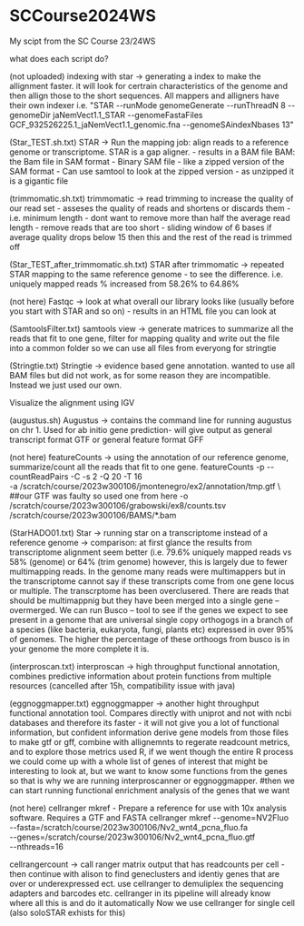 # SCCourse2024WS
My scipt from the SC Course 23/24WS

what does each script do?

(not uploaded) indexing with star -> generating a index to make the allignment faster. it will look for certrain characteristics of the genome and then allign those to the short sequences. All mappers and alligners have their own indexer
    i.e. "STAR --runMode genomeGenerate --runThreadN 8 --genomeDir jaNemVect1.1_STAR --genomeFastaFiles GCF_932526225.1_jaNemVect1.1_genomic.fna --genomeSAindexNbases 13"

(Star_TEST.sh.txt) STAR -> Run the mapping job: align reads to a reference genome or transcriptome. STAR is a gap aligner. - results in a BAM file
   BAM: the Bam file in SAM format - Binary SAM file - like a zipped version of the SAM format 
      - Can use samtool to look at the zipped version - as unzipped it is a gigantic file 

(trimmomatic.sh.txt) trimmomatic -> read trimming to increase the quality of our read set
    - asseses the quality of reads and shortens or discards them
    - i.e. minimum length - dont want to remove more than half the average read length - remove reads that are too short 
    - sliding window of 6 bases if average quality drops below 15 then this and the rest of the read is trimmed off

(Star_TEST_after_trimmomatic.sh.txt) STAR after trimmomatic -> repeated STAR mapping to the same reference genome - to see the difference. i.e. uniquely mapped reads % increased from 58.26% to 64.86%

(not here) Fastqc -> look at what overall our library looks like (usually before you start with STAR and so on) - results in an HTML file you can look at

(SamtoolsFilter.txt) samtools view -> generate matrices to summarize all the reads that fit to one gene, filter for mapping quality and write out the file into a common folder so we can use all files from everyong for stringtie

(Stringtie.txt) Stringtie -> evidence based gene annotation. wanted to use all BAM files but did not work, as for some reason they are incompatible. Instead we just used our own.

Visualize the alignment using IGV

(augustus.sh) Augustus -> contains the command line for running augustus on chr 1. Used for ab initio gene prediction- will give output as general transcript format GTF or general feature format GFF



(not here) featureCounts -> using the annotation of our reference genome, summarize/count all the reads that fit to one gene. 
    featureCounts -p --countReadPairs -C -s 2 -Q 20 -T 16 \
      -a /scratch/course/2023w300106/jmontenegro/ex2/annotation/tmp.gtf \ ##our GTF was faulty so used one from here
      -o /scratch/course/2023w300106/grabowski/ex8/counts.tsv \
      /scratch/course/2023w300106/BAMS/*.bam 

(StarHADO01.txt) Star -> running star on a transcriptome instead of a reference genome
    -> comparison: at first glance the results from transcriptome alignment seem better (i.e. 79.6% uniquely mapped reads vs 58% (genome) or 64% (trim genome)
       however, this is largely due to fewer multimapping reads. In the genome many reads were multimappers but in the transcriptome cannot say if these transcripts come from one gene locus or multiple.
       The transcrptome has been overclusered. There are reads that should be multimappnig but they have been merged into a single gene – overmerged. 
       We can run Busco – tool to see if the genes we expect to see present in a genome that are universal single copy orthogogs in a branch of a species (like bacteria, eukaryota, fungi, plants etc) 
       expressed in over 95% of genomes. The higher the percentage of these orthoogs from busco is in your genome the more complete it is.

(interproscan.txt) interproscan -> high throughput functional annotation, combines predictive information about protein functions from multiple resources (cancelled after 15h, compatibility issue with java)

(eggnoggmapper.txt) eggnoggmapper -> another hight throughput functional annotation tool. Compares directly with uniprot and not with ncbi databases and therefore its faster - it will not give you a lot of functional information, but confident information
derive gene models from those files to make gtf or gff, combine with allignemnts to regerate readcount metrics, and to explore those metrics used R, if we went though the entire R process we could come up with a whole list of genes of interest that might be interesting to look at, but we want to know some functions from the genes so that is why we are running interproscanner or eggnoggmapper.
#then we can start running functional enrichment analysis of the genes that we want

(not here) cellranger mkref - Prepare a reference for use with 10x analysis software. Requires a GTF and FASTA
    cellranger mkref --genome=NV2Fluo \
      --fasta=/scratch/course/2023w300106/Nv2_wnt4_pcna_fluo.fa \
      --genes=/scratch/course/2023w300106/Nv2_wnt4_pcna_fluo.gtf \
      --nthreads=16

cellrangercount -> call ranger matrix output that has readcounts per cell - then continue with alison to find geneclusters and identiy genes that are over or underexpressed ect.
    use cellranger to demuliplex the sequencing adapters and barcodes etc. cellranger in its pipeline will already know where all this is and do it automatically
    Now we use cellranger for single cell (also soloSTAR exhists for this)

